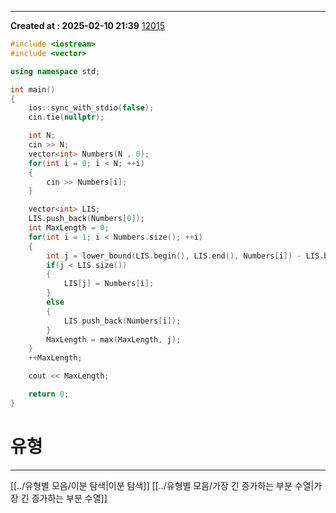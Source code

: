 ---
**Created at : 2025-02-10 21:39**
[12015](https://www.acmicpc.net/problem/12015)
```cpp
#include <iostream>
#include <vector>

using namespace std;

int main()
{
    ios::sync_with_stdio(false);
    cin.tie(nullptr);

    int N;
    cin >> N;
    vector<int> Numbers(N , 0);
    for(int i = 0; i < N; ++i)
    {
        cin >> Numbers[i];
    }

    vector<int> LIS;
    LIS.push_back(Numbers[0]);
    int MaxLength = 0;
    for(int i = 1; i < Numbers.size(); ++i)
    {
        int j = lower_bound(LIS.begin(), LIS.end(), Numbers[i]) - LIS.begin();
        if(j < LIS.size())
        {
            LIS[j] = Numbers[i];
        }
        else
        {
            LIS.push_back(Numbers[i]);
        }
        MaxLength = max(MaxLength, j);
    }
    ++MaxLength;

    cout << MaxLength;

    return 0;
}

```

# 유형
***
[[../유형별 모음/이분 탐색|이분 탐색]]
[[../유형별 모음/가장 긴 증가하는 부분 수열|가장 긴 증가하는 부분 수열]]
